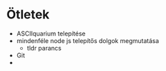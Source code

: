# Ötletek

* ASCIIquarium telepítése
* mindenféle node js telepítős dolgok megmutatása
  * tldr parancs
* Git
* 